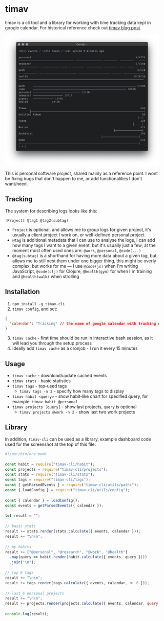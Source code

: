 # timav

timav is a cli tool and a library for working with time tracking data kept in google calendar. For historical reference check out [timav blog post](https://szymonkaliski.com/log/2017-04-30-time-tracking/).

<p align="center"><img src="assets/dashboard.png" /></p>

This is personal software project, shared mainly as a reference point. I wont be fixing bugs that don't happen to me, or add functionalities I don't want/need.

## Tracking

The system for describing logs looks like this:

```
[Project] @tag1 @tag2(subtag)
```

- `Project` is optional, and allows me to group logs for given project, it's usually a client project I work on, or well-defined personal project
- `@tag` is additional metadata that I can use to analyse the logs, I can add how many tags I want to a given event, but it's usually just a few; at the moment most often used ones are: `@work`, `@personal`, `@code(...)`
- `@tag(subtag)` is a shorthand for having more data about a given tag, but allows me to still nest them under one bigger thing, this might be overly complex, but works for me &mdash; I use `@code(js)` when I'm writing JavaScript, `@code(clj)` for Clojure, `@health(gym)` for when I'm training and `@health(walk)` when strolling

## Installation

1. `npm install -g timav-cli`
2. `timav config`, and set:

```json
{
  "calendar": "Tracking" // the name of google calendar with tracking data
}
```

3. `timav cache` - first time should be run in interactive bash session, as it will lead you through the setup process
4. ideally add `timav cache` as a cronjob - I run it every 15 minutes

## Usage

- `timav cache` - download/update cached events
- `timav stats` - basic statistics
- `timav tags` - top-used tags
  - `timav tags -n 2` - specify how many tags to display
- `timav habit <query>` - show habit-like chart for specified query, for example: `timav habit @personal`
- `timav projects [query]` - show last projects, `query` is optional
  - `timav projects @work -n 2` - show last two work projects

## Library

In addition, `timav-cli` can be used as a library, example dashboard code used for the screenshot at the top of this file:

```js
#!/usr/bin/env node

const habit = require("timav-cli/habit");
const projects = require("timav-cli/projects");
const stats = require("timav-cli/stats");
const tags = require("timav-cli/tags");
const { getParsedEvents } = require("timav-cli/utils/paths");
const { loadConfig } = require("timav-cli/utils/config");

const { calendar } = loadConfig();
const events = getParsedEvents({ calendar });

let result = "";

// basic stats
result += stats.render(stats.calculate({ events, calendar }));
result += "\n\n";

// my habits
result += ["@personal", "@research", "@work", "@health"]
  .map(query => habit.render(habit.calculate({ events, query })))
  .join("\n");

// top 6 tags
result += "\n\n";
result += tags.render(tags.calculate({ events, calendar, n: 6 }));

// last 6 personal projects
result += "\n\n";
result += projects.render(projects.calculate({ events, calendar, query: "@personal", n: 6 }));

console.log(result);
```

